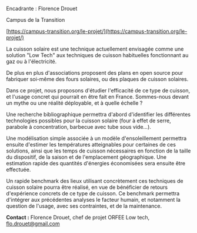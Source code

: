 Encadrante : Florence Drouet

Campus de la Transition

[https://campus-transition.org/le-projet/](https://campus-transition.org/le-projet/)

La cuisson solaire est une technique actuellement envisagée comme une
solution "Low Tech" aux techniques de cuisson habituelles fonctionnant
au gaz ou à l\'électricité.

De plus en plus d'associations proposent des plans en open source pour
fabriquer soi-même des fours solaires, ou des plaques de cuisson
solaires.

Dans ce projet, nous proposons d'étudier l'efficacité de ce type de
cuisson, et l'usage concret qui pourrait en être fait en France.
Sommes-nous devant un mythe ou une réalité déployable, et à quelle
échelle ?

Une recherche bibliographique permettra d'abord d'identifier les
différentes technologies possibles pour la cuisson solaire (four à effet
de serre, parabole à concentration, barbecue avec tube sous vide...).

Une modélisation simple associée à un modèle d'ensoleillement permettra
ensuite d'estimer les températures atteignables pour certaines de ces
solutions, ainsi que les temps de cuisson nécessaires en fonction de la
taille du dispositif, de la saison et de l'emplacement géographique. Une
estimation rapide des quantités d\'énergies économisées sera ensuite
être effectuée.

Un rapide benchmark des lieux utilisant concrètement ces techniques de
cuisson solaire pourra être réalisé, en vue de bénéficier de retours
d'expérience concrets de ce type de cuisson. Ce benchmark permettra
d'intégrer aux précédentes analyses le facteur humain, et notamment la
question de l'usage, avec ses contraintes, et de la maintenance.

**Contact :** Florence Drouet, chef de projet ORFEE Low tech,
[flo.drouet\@gmail.com](mailto:robin.girard@mines-paristech.fr)
